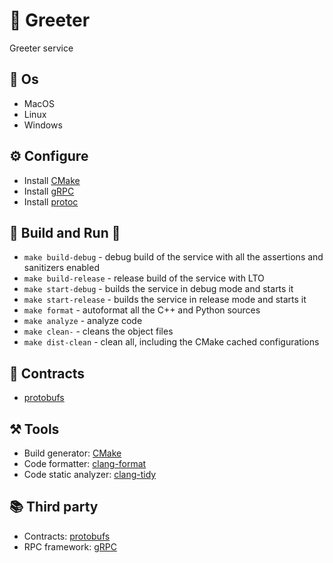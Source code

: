 # 🔐 Greeter 
Greeter service

## 👾 Os 
- MacOS
- Linux
- Windows

## ⚙️ Configure
- Install [CMake](https://cmake.org/download)
- Install [gRPC](https://github.com/grpc/grpc/blob/v1.58.0/src/cpp/README.md)
- Install [protoc](https://grpc.io/docs/protoc-installation)

## 🔨 Build and Run 🚀
- `make build-debug` - debug build of the service with all the assertions and sanitizers enabled
- `make build-release` - release build of the service with LTO
- `make start-debug` - builds the service in debug mode and starts it
- `make start-release` - builds the service in release mode and starts it
- `make format` - autoformat all the C++ and Python sources
- `make analyze` - analyze code
- `make clean-` - cleans the object files
- `make dist-clean` - clean all, including the CMake cached configurations

## 🧿 Contracts
- [protobufs](../../protos)

## ⚒️ Tools
- Build generator: [CMake](https://cmake.org)
- Code formatter: [clang-format](https://clang.llvm.org/docs/ClangFormat.html)
- Code static analyzer: [clang-tidy](https://clang.llvm.org/extra/clang-tidy)

## 📚 Third party
- Contracts: [protobufs](https://protobuf.dev)
- RPC framework: [gRPC](https://grpc.io)
